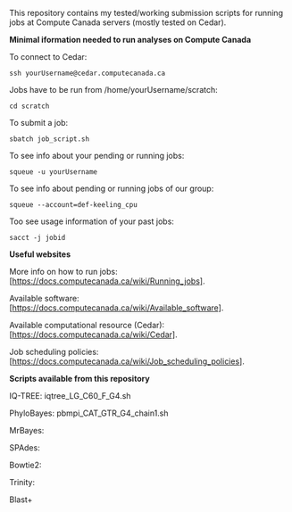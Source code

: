 This repository contains my tested/working submission scripts for running jobs at Compute Canada servers (mostly tested on Cedar).

**Minimal iformation needed to run analyses on Compute Canada**

To connect to Cedar:

```ssh yourUsername@cedar.computecanada.ca```

Jobs have to be run from /home/yourUsername/scratch:

```cd scratch```

To submit a job:

```sbatch job_script.sh```

To see info about your pending or running jobs:

```squeue -u yourUsername```

To see info about pending or running jobs of our group:

```squeue --account=def-keeling_cpu```

Too see usage information of your past jobs:

```sacct -j jobid```

**Useful websites**

More info on how to run jobs: [https://docs.computecanada.ca/wiki/Running_jobs].

Available software:  [https://docs.computecanada.ca/wiki/Available_software].

Available computational resource (Cedar): [https://docs.computecanada.ca/wiki/Cedar].

Job scheduling policies: [https://docs.computecanada.ca/wiki/Job_scheduling_policies].


**Scripts available from this repository**

IQ-TREE: iqtree_LG_C60_F_G4.sh

PhyloBayes: pbmpi_CAT_GTR_G4_chain1.sh

MrBayes:

SPAdes:

Bowtie2:

Trinity:

Blast+
